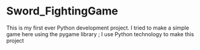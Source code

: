# Sword_FightingGame
This is my first ever Python development project. I tried to make a simple game here using the pygame library ; I use Python technology to make this project
